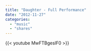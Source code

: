 ```yaml
---
title: "Daughter - Full Performance"
date: "2012-11-27"
categories:
  - "music"
  - "shares"
---
```


{{< youtube MwFTBgeslF0 >}}
